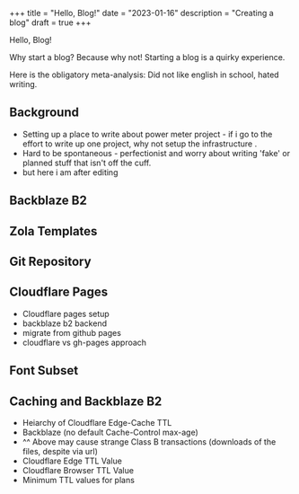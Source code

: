 +++
title = "Hello, Blog!"
date = "2023-01-16"
description = "Creating a blog"
draft = true
+++

Hello, Blog!

Why start a blog? Because why not!
Starting a blog is a quirky experience.

Here is the obligatory meta-analysis:
Did not like english in school, hated writing.


## Background

* Setting up a place to write about power meter project - if i go to the effort to write up one project, why not setup the infrastructure .
* Hard to be spontaneous - perfectionist and worry about writing 'fake' or planned stuff that isn't off the cuff.
* but here i am after editing

## Backblaze B2



## Zola Templates



## Git Repository



## Cloudflare Pages



* Cloudflare pages setup
* backblaze b2 backend
* migrate from github pages
* cloudflare vs gh-pages approach

## Font Subset

## Caching and Backblaze B2

* Heiarchy of Cloudflare Edge-Cache TTL
* Backblaze (no default Cache-Control max-age)
* ^^ Above may cause strange Class B transactions (downloads of the files, despite via url)
* Cloudflare Edge TTL Value
* Cloudflare Browser TTL Value
* Minimum TTL values for plans
